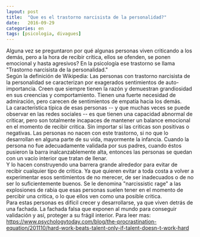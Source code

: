 ```yaml
---
layout: post
title:  "Que es el trastorno narcisista de la personalidad?"
date:   2016-09-29
categories: en
tags: [psicologia, divagues]
---
```

Alguna vez se preguntaron por qué algunas personas viven criticando a los demás, pero a la hora de recibir crítica, ellos se ofenden, se ponen emocional y hasta agresivos? En la psicología ese trastorno se llama "Trastorno narcisista de la personalidad."  
Según la definición de Wikipedia: Las personas con trastorno narcisista de la personalidad se caracterizan por exagerados sentimientos de auto-importancia. Creen que siempre tienen la razón y demuestran grandiosidad en sus creencias y comportamiento. Tienen una fuerte necesidad de admiración, pero carecen de sentimientos de empatía hacia los demás.  
La característica típica de esas personas -- y que muchas veces se puede observar en las redes sociales -- es que tienen una capacidad abnormal de criticar, pero son totalmente incapaces de mantener un balance emocional en el momento de recibir critica. Sin importar si las criticas son positivas o negativas. Las personas no nacen con este trastorno, si no que lo desarrollan en alguna parte de su vida, mayormente la infancia. Cuando la persona no fue adecuadamente validada por sus padres, cuando éstos pusieron la barra inalcanzablemente alta, entonces las personas se quedan con un vacío interior que tratan de llenar.  
Y lo hacen construyendo una barrera grande alrededor para evitar de recibir cualquier tipo de critica. Ya que quieren evitar a toda costa a volver a experimentar esos sentimientos de no merecer, de ser inadecuados o de no ser lo suficientemente buenos. Se le denomina "narcissistic rage" a las explosiones de rabia que esas personas suelen tener en el momento de percibir una critica, o lo que ellos ven como una posible critica.  
Para estas personas es difícil crecer y desarrollarse, ya que viven detrás de una fachada. La fachada falsa que exponen al mundo para conseguir validación y así, proteger a su frágil interior.
Para leer mas:   https://www.psychologytoday.com/blog/the-procrastination-equation/201110/hard-work-beats-talent-only-if-talent-doesn-t-work-hard
